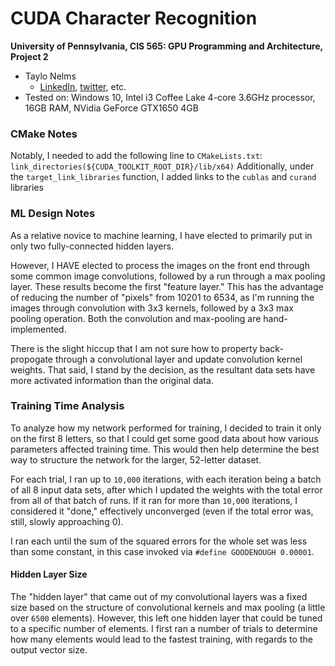 CUDA Character Recognition
======================

**University of Pennsylvania, CIS 565: GPU Programming and Architecture, Project 2**

* Taylo Nelms
  * [LinkedIn](https://www.linkedin.com/in/taylor-k-7b2110191/), [twitter](https://twitter.com/nelms_taylor), etc.
* Tested on: Windows 10, Intel i3 Coffee Lake 4-core 3.6GHz processor, 16GB RAM, NVidia GeForce GTX1650 4GB

### CMake Notes

Notably, I needed to add the following line to `CMakeLists.txt`:
`link_directories(${CUDA_TOOLKIT_ROOT_DIR}/lib/x64)`
Additionally, under the `target_link_libraries` function, I added links to the `cublas` and `curand` libraries

### ML Design Notes
As a relative novice to machine learning, I have elected to primarily put in only two fully-connected hidden layers.

However, I HAVE elected to process the images on the front end through some common image convolutions, followed by a run through a max pooling layer. These results become the first "feature layer." This has the advantage of reducing the number of "pixels" from 10201 to 6534, as I'm running the images through convolution with 3x3 kernels, followed by a 3x3 max pooling operation. Both the convolution and max-pooling are hand-implemented.

There is the slight hiccup that I am not sure how to property back-propogate through a convolutional layer and update convolution kernel weights. That said, I stand by the decision, as the resultant data sets have more activated information than the original data.


### Training Time Analysis
To analyze how my network performed for training, I decided to train it only on the first 8 letters, so that I could get some good data about how various parameters affected training time. This would then help determine the best way to structure the network for the larger, 52-letter dataset.

For each trial, I ran up to `10,000` iterations, with each iteration being a batch of all 8 input data sets, after which I updated the weights with the total error from all of that batch of runs. If it ran for more than `10,000` iterations, I considered it "done," effectively unconverged (even if the total error was, still, slowly approaching 0).

I ran each until the sum of the squared errors for the whole set was less than some constant, in this case invoked via `#define GOODENOUGH 0.00001`.

#### Hidden Layer Size

The "hidden layer" that came out of my convolutional layers was a fixed size based on the structure of convolutional kernels and max pooling (a little over `6500` elements). However, this left one hidden layer that could be tuned to a specific number of elements. I first ran a number of trials to determine how many elements would lead to the fastest training, with regards to the output vector size.

